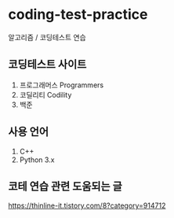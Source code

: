 # coding-test-practice
알고리즘 / 코딩테스트 연습

## 코딩테스트 사이트
1) 프로그래머스 Programmers
2) 코딜리티 Codility
3) 백준 

## 사용 언어
1) C++
2) Python 3.x

## 코테 연습 관련 도움되는 글
https://thinline-it.tistory.com/8?category=914712
